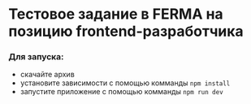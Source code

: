 # Тестовое задание в FERMA на позицию frontend-разработчика
### Для запуска:
- скачайте архив
- установите зависимости с помощью комманды `npm install`
- запустите приложение с помощью комманды `npm run dev`
